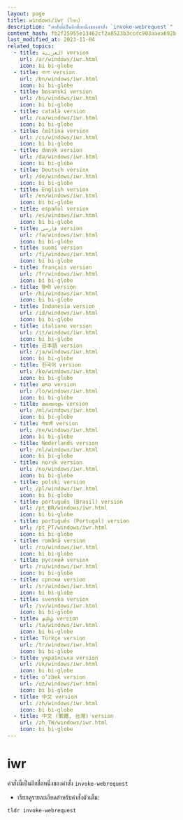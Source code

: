 ```yaml
---
layout: page
title: windows/iwr (ไทย)
description: "คำสั่งนี้เป็นอีกชื่อหนึ่งของคำสั่ง `invoke-webrequest`"
content_hash: fb2f25955e13462cf2a8523b3ccdc903aaea692b
last_modified_at: 2023-11-04
related_topics:
  - title: العربية version
    url: /ar/windows/iwr.html
    icon: bi bi-globe
  - title: বাংলা version
    url: /bn/windows/iwr.html
    icon: bi bi-globe
  - title: bosanski version
    url: /bs/windows/iwr.html
    icon: bi bi-globe
  - title: català version
    url: /ca/windows/iwr.html
    icon: bi bi-globe
  - title: čeština version
    url: /cs/windows/iwr.html
    icon: bi bi-globe
  - title: dansk version
    url: /da/windows/iwr.html
    icon: bi bi-globe
  - title: Deutsch version
    url: /de/windows/iwr.html
    icon: bi bi-globe
  - title: English version
    url: /en/windows/iwr.html
    icon: bi bi-globe
  - title: español version
    url: /es/windows/iwr.html
    icon: bi bi-globe
  - title: فارسی version
    url: /fa/windows/iwr.html
    icon: bi bi-globe
  - title: suomi version
    url: /fi/windows/iwr.html
    icon: bi bi-globe
  - title: français version
    url: /fr/windows/iwr.html
    icon: bi bi-globe
  - title: हिन्दी version
    url: /hi/windows/iwr.html
    icon: bi bi-globe
  - title: Indonesia version
    url: /id/windows/iwr.html
    icon: bi bi-globe
  - title: italiano version
    url: /it/windows/iwr.html
    icon: bi bi-globe
  - title: 日本語 version
    url: /ja/windows/iwr.html
    icon: bi bi-globe
  - title: 한국어 version
    url: /ko/windows/iwr.html
    icon: bi bi-globe
  - title: ລາວ version
    url: /lo/windows/iwr.html
    icon: bi bi-globe
  - title: മലയാളം version
    url: /ml/windows/iwr.html
    icon: bi bi-globe
  - title: नेपाली version
    url: /ne/windows/iwr.html
    icon: bi bi-globe
  - title: Nederlands version
    url: /nl/windows/iwr.html
    icon: bi bi-globe
  - title: norsk version
    url: /no/windows/iwr.html
    icon: bi bi-globe
  - title: polski version
    url: /pl/windows/iwr.html
    icon: bi bi-globe
  - title: português (Brasil) version
    url: /pt_BR/windows/iwr.html
    icon: bi bi-globe
  - title: português (Portugal) version
    url: /pt_PT/windows/iwr.html
    icon: bi bi-globe
  - title: română version
    url: /ro/windows/iwr.html
    icon: bi bi-globe
  - title: русский version
    url: /ru/windows/iwr.html
    icon: bi bi-globe
  - title: српски version
    url: /sr/windows/iwr.html
    icon: bi bi-globe
  - title: svenska version
    url: /sv/windows/iwr.html
    icon: bi bi-globe
  - title: தமிழ் version
    url: /ta/windows/iwr.html
    icon: bi bi-globe
  - title: Türkçe version
    url: /tr/windows/iwr.html
    icon: bi bi-globe
  - title: українська version
    url: /uk/windows/iwr.html
    icon: bi bi-globe
  - title: o‘zbek version
    url: /uz/windows/iwr.html
    icon: bi bi-globe
  - title: 中文 version
    url: /zh/windows/iwr.html
    icon: bi bi-globe
  - title: 中文 (繁體, 台灣) version
    url: /zh_TW/windows/iwr.html
    icon: bi bi-globe
---
```

# iwr

คำสั่งนี้เป็นอีกชื่อหนึ่งของคำสั่ง `invoke-webrequest`

- เรียกดูรายละเอียดสำหรับคำสั่งตัวเต็ม:

`tldr invoke-webrequest`
